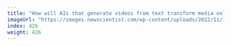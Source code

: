 ```yaml
---
title: "How will AIs that generate videos from text transform media online?"
imageUrl: "https://images.newscientist.com/wp-content/uploads/2022/11/15121652/SEI_133201072.jpg?width=600"
index: 426
weight: 426
---
```


